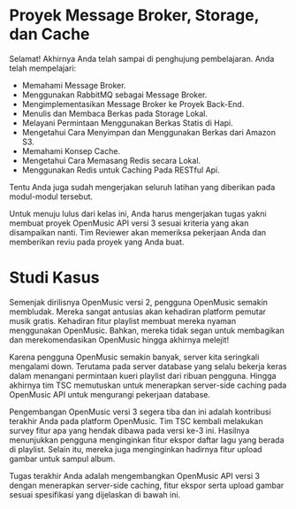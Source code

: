 # Proyek Message Broker, Storage, dan Cache

Selamat! Akhirnya Anda telah sampai di penghujung pembelajaran. Anda telah mempelajari:

- Memahami Message Broker.
- Menggunakan RabbitMQ sebagai Message Broker.
- Mengimplementasikan Message Broker ke Proyek Back-End.
- Menulis dan Membaca Berkas pada Storage Lokal.
- Melayani Permintaan Menggunakan Berkas Statis di Hapi.
- Mengetahui Cara Menyimpan dan Menggunakan Berkas dari Amazon S3.
- Memahami Konsep Cache.
- Mengetahui Cara Memasang Redis secara Lokal.
- Menggunakan Redis untuk Caching Pada RESTful Api.

Tentu Anda juga sudah mengerjakan seluruh latihan yang diberikan pada modul-modul tersebut.

Untuk menuju lulus dari kelas ini, Anda harus mengerjakan tugas yakni membuat proyek OpenMusic API versi 3 sesuai kriteria yang akan disampaikan nanti. Tim Reviewer akan memeriksa pekerjaan Anda dan memberikan reviu pada proyek yang Anda buat.

# Studi Kasus

Semenjak dirilisnya OpenMusic versi 2, pengguna OpenMusic semakin membludak. Mereka sangat antusias akan kehadiran platform pemutar musik gratis. Kehadiran fitur playlist membuat mereka nyaman menggunakan OpenMusic. Bahkan, mereka tidak segan untuk membagikan dan merekomendasikan OpenMusic hingga akhirnya melejit!

Karena pengguna OpenMusic semakin banyak, server kita seringkali mengalami down. Terutama pada server database yang selalu bekerja keras dalam menangani permintaan kueri playlist dari ribuan pengguna. Hingga akhirnya tim TSC memutuskan untuk menerapkan server-side caching pada OpenMusic API untuk mengurangi pekerjaan database.

Pengembangan OpenMusic versi 3 segera tiba dan ini adalah kontribusi terakhir Anda pada platform OpenMusic. Tim TSC kembali melakukan survey fitur apa yang hendak dibawa pada versi ke-3 ini. Hasilnya menunjukkan pengguna menginginkan fitur ekspor daftar lagu yang berada di playlist. Selain itu, mereka juga menginginkan hadirnya fitur upload gambar untuk sampul album.

Tugas terakhir Anda adalah mengembangkan OpenMusic API versi 3 dengan menerapkan server-side caching, fitur ekspor serta upload gambar sesuai spesifikasi yang dijelaskan di bawah ini.
